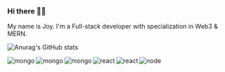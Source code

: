 ### Hi there 👋🏻    

My name is Joy. I'm a Full-stack developer with specialization in Web3 & MERN.

![Anurag's GitHub stats](https://github-readme-stats.vercel.app/api?username=LucidJoy&show_icons=true&theme=gotham&hide_border=true&bg_color=0d1117&title_color=FF0080&icon_color=FF0080&text_color=fefefe)
<!-- ![Anurag's GitHub stats](https://github-readme-stats.vercel.app/api?username=LucidJoy&show_icons=true&theme=gotham&hide_border=true) -->

<img align="left" alt="mongo" src="https://img.shields.io/badge/JavaScript-F7DF1E?style=for-the-badge&logo=javascript&logoColor=black"/>

<img align="left" alt="mongo" src="https://img.shields.io/badge/polygon-F7DF1E?style=for-the-badge&logo=polygon&logoColor=black"/>

<img align="left" alt="mongo" src="https://img.shields.io/badge/MongoDB-%234ea94b.svg?style=for-the-badge&logo=mongodb&logoColor=white"/>

<!-- <img align="left" alt="express" src="https://img.shields.io/badge/javascript-%23404d59.svg?style=for-the-badge&logo=javascript&logoColor=%2361DAFB"/> -->

<img align="left" alt="react" src="https://img.shields.io/badge/react-%2320232a.svg?style=for-the-badge&logo=react&logoColor=%2361DAFB"/>

<img align="left" alt="react" src="https://img.shields.io/badge/solidity-%2320232a.svg?style=for-the-badge&logo=solidity&logoColor=%2361DAFB"/>

<img align="left" alt="node" src="https://img.shields.io/badge/node.js-6DA55F?style=for-the-badge&logo=node.js&logoColor=white"/>




<!-- <img alt="css" src="https://img.shields.io/badge/css3-%231572B6.svg?style=for-the-badge&logo=css3&logoColor=white"/> -->





